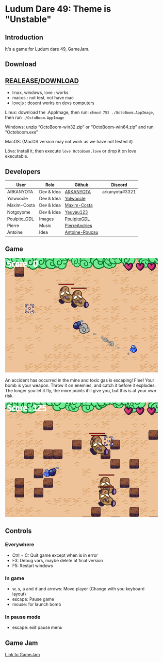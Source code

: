 # Ludum Dare 49: Theme is "Unstable"

## Introduction
It's a game for Ludum dare 49, GameJam.

## Download

[REALEASE/DOWNLOAD](https://github.com/ARKANYOTA/ludumdare49/releases/tag/Download)
---

- linux, windows, love : works
- macos : not test, not have mac
- lovejs : dosent works on devs computers

Linux: download the .AppImage, then run: `chmod 755 ./OctoBoom.AppImage`, then run `./OctoBoom.AppImage`

Windows: unzip “OctoBoom-win32.zip” or “OctoBoom-win64.zip” and run “Octoboom.exe”

MacOS: (MacOS version may not work as we have not tested it)

Löve: Install it, then execute `love OctoBoom.love` or drop it on love executable.

## Developers

| User | Role | Github | Discord |
|------|------|--------|---------|
| ARKANYOTA | Dev & Idea | [ARKANYOTA](https://github.com/ARKANYOTA) | arkanyota#3321 |
| Yolwoocle | Dev & Idea | [Yolwoocle](https://github.com/Yolwoocle) | |
| Maxim-Costa | Dev & Idea | [Maxim-Costa](https://github.com/Maxim-Costa) | |
| Notgoyome | Dev & Idea | [Yauyau123](https://github.com/Yauyau123) | |
| Poulpito\_GDL | Images | [PoulpitoGDL](https://github.com/PoulipitoGDL) | |
| Pierre | Music | [PierreAndries](https://github.com/PIerreAndries) | |
| Antoine | Idea | [Antoine-Roucau](https://github.com/Antoine-Roucau) | |

## Game
![Screenshot_2](assets/Screenshot_2.png)

An accident has occurred in the mine and toxic gas is escaping! Flee! Your bomb is your weapon. Throw it on enemies, and catch it before it explodes. The longer you let it fly, the more points it’ll give you, but this is at your own risk.

![Screenshot_1](assets/Screenshot_1.png)

## Controls

### Everywhere
- Ctrl + C: Quit game except when is in error
- F3: Debug vars, maybe delete at final version
- F5: Restart windows

### In game
- w, s, a and d and arrows: Move player (Change with you keyboard layout)
- escape: Pause game
- mouse: for launch bomb

### In pause mode
- escape: exit pause menu

## Game Jam

[Link to GameJam](https://ldjam.com/events/ludum-dare/49)

